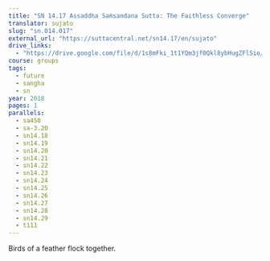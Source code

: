 ```yaml
---
title: "SN 14.17 Assaddha Saṁsandana Sutta: The Faithless Converge"
translator: sujato
slug: "sn.014.017"
external_url: "https://suttacentral.net/sn14.17/en/sujato"
drive_links:
  - "https://drive.google.com/file/d/1s8mFki_1t1YQm3jf0Qkl8ybHugZFlSio/view?usp=drivesdk"
course: groups
tags:
  - future
  - sangha
  - sn
year: 2018
pages: 1
parallels:
  - sa450
  - sa-3.20
  - sn14.18
  - sn14.19
  - sn14.20
  - sn14.21
  - sn14.22
  - sn14.23
  - sn14.24
  - sn14.25
  - sn14.26
  - sn14.27
  - sn14.28
  - sn14.29
  - t111
---
```


Birds of a feather flock together.
